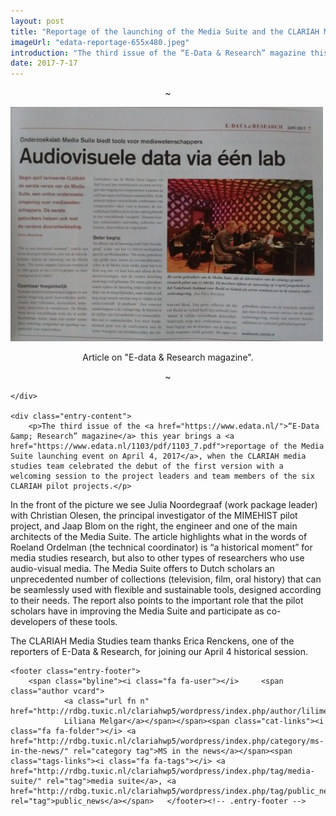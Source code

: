 ```yaml
---
layout: post
title: "Reportage of the launching of the Media Suite and the CLARIAH Media studies research pilots in the E-Data & Research magazine"
imageUrl: "edata-reportage-655x480.jpeg"
introduction: "The third issue of the “E-Data & Research” magazine this year brings a reportage of the Media Suite launching event on April 4, 2017, when the CLARIAH media studies team celebrated the debut of the…"
date: 2017-7-17
---
```


<article id="post-139" class="post-139 post type-post status-publish format-image has-post-thumbnail hentry category-ms-in-the-news tag-media-suite tag-public_news post_format-post-format-image">
		<div class="post-entry-media">


<p style="text-align: center">~</p>
<p><img class=" wp-image-1121 aligncenter" src="https://github.com/CLARIAH/mediasuite-blog/blob/master/img/posts/edata-reportage-655x480.jpeg?raw=true" alt="IMG_8579" width="500" height="375"></p>
<p style="text-align: center">Article on "E-data & Research magazine".</p>
<p style="text-align: center">~</p>

    </div>

	<div class="entry-content">
		<p>The third issue of the <a href="https://www.edata.nl/">“E-Data &amp; Research” magazine</a> this year brings a <a href="https://www.edata.nl/1103/pdf/1103_7.pdf">reportage of the Media Suite launching event on April 4, 2017</a>, when the CLARIAH media studies team celebrated the debut of the first version with a welcoming session to the project leaders and team members of the six CLARIAH pilot projects.</p>
<p>In the front of the picture we see Julia Noordegraaf (work package leader) with Christian Olesen, the principal investigator of the MIMEHIST pilot project, and Jaap Blom on the right, the engineer and one of the main architects of the Media Suite. The article highlights what in the words of Roeland Ordelman (the technical coordinator) is “a historical moment” for media studies research, but also to other types of researchers who use audio-visual media. The Media Suite offers to Dutch scholars an unprecedented number of collections (television, film, oral history) that can be seamlessly used with flexible and sustainable tools, designed according to their needs. The report also points to the important role that the pilot scholars have in improving the Media Suite and participate as co-developers of these tools.</p>
<p>The CLARIAH Media Studies team thanks Erica Renckens, one of the reporters of E-Data &amp; Research, for joining our April 4 historical session.</p>
			</div><!-- .entry-content -->

	<footer class="entry-footer">
		<span class="byline"><i class="fa fa-user"></i> 	<span class="author vcard">
				<a class="url fn n" href="http://rdbg.tuxic.nl/clariahwp5/wordpress/index.php/author/lilimelgar/">
				Liliana Melgar</a></span></span><span class="cat-links"><i class="fa fa-folder"></i> <a href="http://rdbg.tuxic.nl/clariahwp5/wordpress/index.php/category/ms-in-the-news/" rel="category tag">MS in the news</a></span><span class="tags-links"><i class="fa fa-tags"></i> <a href="http://rdbg.tuxic.nl/clariahwp5/wordpress/index.php/tag/media-suite/" rel="tag">media suite</a>, <a href="http://rdbg.tuxic.nl/clariahwp5/wordpress/index.php/tag/public_news/" rel="tag">public_news</a></span>	</footer><!-- .entry-footer -->
</article>